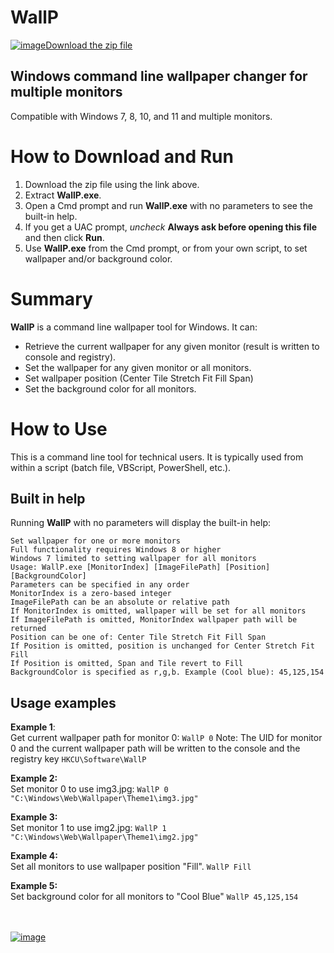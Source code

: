 # WallP

[![image](https://user-images.githubusercontent.com/79026235/152910441-59ba653c-5607-4f59-90c0-bc2851bf2688.png)Download the zip file](https://github.com/LesFerch/WallP/releases/download/1.0.0/WallP.zip)

## Windows command line wallpaper changer for multiple monitors

Compatible with Windows 7, 8, 10, and 11 and multiple monitors.

# How to Download and Run

1. Download the zip file using the link above.
2. Extract **WallP.exe**.
3. Open a Cmd prompt and run **WallP.exe** with no parameters to see the built-in help.
4. If you get a UAC prompt, *uncheck* **Always ask before opening this file** and then click **Run**.
5. Use **WallP.exe** from the Cmd prompt, or from your own script, to set wallpaper and/or background color.

# Summary

**WallP** is a command line wallpaper tool for Windows. It can:
- Retrieve the current wallpaper for any given monitor (result is written to console and registry).
- Set the wallpaper for any given monitor or all monitors.
- Set wallpaper position (Center Tile Stretch Fit Fill Span)
- Set the background color for all monitors.

# How to Use

This is a command line tool for technical users. It is typically used from within a script (batch file, VBScript, PowerShell, etc.).

## Built in help

Running **WallP** with no parameters will display the built-in help:
```
Set wallpaper for one or more monitors
Full functionality requires Windows 8 or higher
Windows 7 limited to setting wallpaper for all monitors
Usage: WallP.exe [MonitorIndex] [ImageFilePath] [Position] [BackgroundColor]
Parameters can be specified in any order
MonitorIndex is a zero-based integer
ImageFilePath can be an absolute or relative path
If MonitorIndex is omitted, wallpaper will be set for all monitors
If ImageFilePath is omitted, MonitorIndex wallpaper path will be returned
Position can be one of: Center Tile Stretch Fit Fill Span
If Position is omitted, position is unchanged for Center Stretch Fit Fill
If Position is omitted, Span and Tile revert to Fill
BackgroundColor is specified as r,g,b. Example (Cool blue): 45,125,154
```


## Usage examples

**Example 1**:\
Get current wallpaper path for monitor 0:
`WallP 0`
Note: The UID for monitor 0 and the current wallpaper path will be written to the console and the registry key `HKCU\Software\WallP`

**Example 2:**\
Set monitor 0 to use img3.jpg:
`WallP 0 "C:\Windows\Web\Wallpaper\Theme1\img3.jpg"`

**Example 3:**\
Set monitor 1 to use img2.jpg:
`WallP 1 "C:\Windows\Web\Wallpaper\Theme1\img2.jpg"`

**Example 4:**\
Set all monitors to use wallpaper position "Fill".
`WallP Fill`

**Example 5:**\
Set background color for all monitors to "Cool Blue"
`WallP 45,125,154`

\
\
[![image](https://user-images.githubusercontent.com/79026235/153264696-8ec747dd-37ec-4fc1-89a1-3d6ea3259a95.png)](https://github.com/LesFerch/WallP)